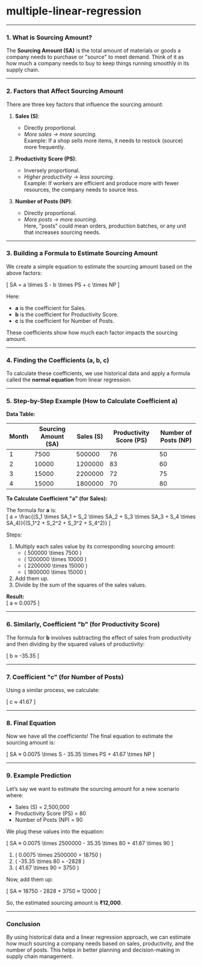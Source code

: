 # multiple-linear-regression

---

### **1. What is Sourcing Amount?**  
The **Sourcing Amount (SA)** is the total amount of materials or goods a company needs to purchase or "source" to meet demand. Think of it as how much a company needs to buy to keep things running smoothly in its supply chain.

---

### **2. Factors that Affect Sourcing Amount**  
There are three key factors that influence the sourcing amount:

1. **Sales (S)**:  
   - Directly proportional.  
   - *More sales → more sourcing.*  
   Example: If a shop sells more items, it needs to restock (source) more frequently.

2. **Productivity Score (PS)**:  
   - Inversely proportional.  
   - *Higher productivity → less sourcing.*  
   Example: If workers are efficient and produce more with fewer resources, the company needs to source less.

3. **Number of Posts (NP)**:  
   - Directly proportional.  
   - *More posts → more sourcing.*  
   Here, "posts" could mean orders, production batches, or any unit that increases sourcing needs.

---

### **3. Building a Formula to Estimate Sourcing Amount**  
We create a simple equation to estimate the sourcing amount based on the above factors:  

\[
SA = a \times S - b \times PS + c \times NP
\]

Here:  
- **a** is the coefficient for Sales.  
- **b** is the coefficient for Productivity Score.  
- **c** is the coefficient for Number of Posts.

These coefficients show how much each factor impacts the sourcing amount.

---

### **4. Finding the Coefficients (a, b, c)**  
To calculate these coefficients, we use historical data and apply a formula called the **normal equation** from linear regression.

---

### **5. Step-by-Step Example (How to Calculate Coefficient a)**

**Data Table:**

| Month | Sourcing Amount (SA) | Sales (S) | Productivity Score (PS) | Number of Posts (NP) |
|-------|----------------------|-----------|-------------------------|----------------------|
| 1     | 7500                 | 500000    | 76                      | 50                   |
| 2     | 10000                | 1200000   | 83                      | 60                   |
| 3     | 15000                | 2200000   | 72                      | 75                   |
| 4     | 15000                | 1800000   | 70                      | 80                   |

**To Calculate Coefficient "a" (for Sales):**

The formula for **a** is:  
\[
a = \frac{(S_1 \times SA_1 + S_2 \times SA_2 + S_3 \times SA_3 + S_4 \times SA_4)}{(S_1^2 + S_2^2 + S_3^2 + S_4^2)}
\]

Steps:  
1. Multiply each sales value by its corresponding sourcing amount:  
   - \( 500000 \times 7500 \)  
   - \( 1200000 \times 10000 \)  
   - \( 2200000 \times 15000 \)  
   - \( 1800000 \times 15000 \)  
2. Add them up.  
3. Divide by the sum of the squares of the sales values.  

**Result:**  
\[
a ≈ 0.0075
\]

---

### **6. Similarly, Coefficient "b" (for Productivity Score)**  

The formula for **b** involves subtracting the effect of sales from productivity and then dividing by the squared values of productivity:

\[
b ≈ -35.35
\]  

---

### **7. Coefficient "c" (for Number of Posts)**  

Using a similar process, we calculate:

\[
c ≈ 41.67
\]

---

### **8. Final Equation**  
Now we have all the coefficients! The final equation to estimate the sourcing amount is:  

\[
SA ≈ 0.0075 \times S - 35.35 \times PS + 41.67 \times NP
\]

---

### **9. Example Prediction**  

Let’s say we want to estimate the sourcing amount for a new scenario where:  
- Sales (S) = 2,500,000  
- Productivity Score (PS) = 80  
- Number of Posts (NP) = 90  

We plug these values into the equation:

\[
SA ≈ 0.0075 \times 2500000 - 35.35 \times 80 + 41.67 \times 90
\]

1. \( 0.0075 \times 2500000 = 18750 \)  
2. \( -35.35 \times 80 = -2828 \)  
3. \( 41.67 \times 90 = 3750 \)  

Now, add them up:  

\[
SA ≈ 18750 - 2828 + 3750 ≈ 12000
\]

So, the estimated sourcing amount is **₹12,000**.

---

### **Conclusion**  
By using historical data and a linear regression approach, we can estimate how much sourcing a company needs based on sales, productivity, and the number of posts. This helps in better planning and decision-making in supply chain management.
